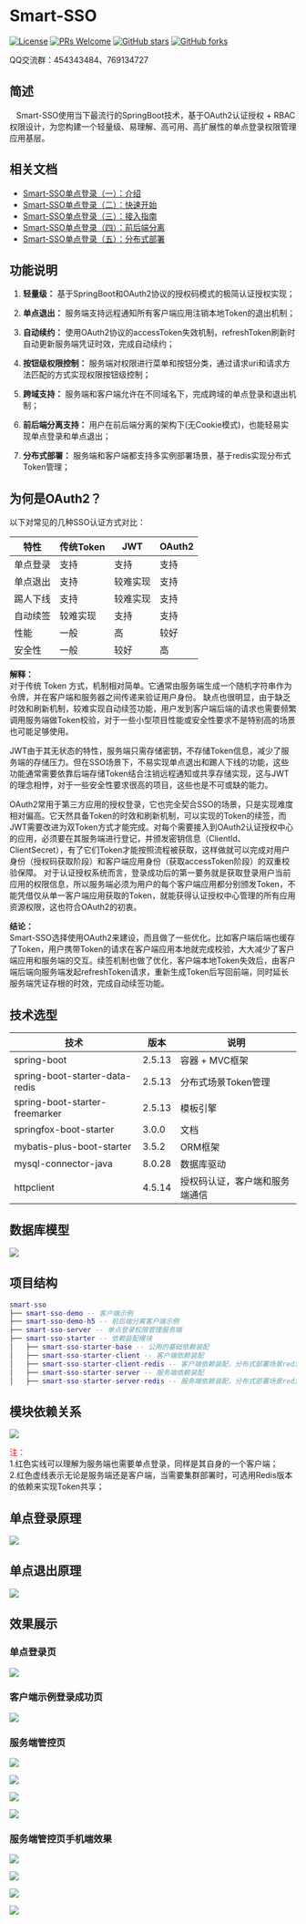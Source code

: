 # Smart-SSO
[![License](https://img.shields.io/badge/license-MIT-blue.svg)](http://opensource.org/licenses/MIT)
[![PRs Welcome](https://img.shields.io/badge/PRs-welcome-brightgreen.svg)](https://github.com/a466350665/smart-sso/pulls)
[![GitHub stars](https://img.shields.io/github/stars/a466350665/smart-sso.svg?style=social&label=Stars)](https://github.com/a466350665/smart-sso)
[![GitHub forks](https://img.shields.io/github/forks/a466350665/smart-sso.svg?style=social&label=Fork)](https://github.com/a466350665/smart-sso)

QQ交流群：454343484、769134727

## 简述
    Smart-SSO使用当下最流行的SpringBoot技术，基于OAuth2认证授权 + RBAC权限设计，为您构建一个轻量级、易理解、高可用、高扩展性的单点登录权限管理应用基层。

## 相关文档
- [Smart-SSO单点登录（一）：介绍](https://blog.csdn.net/a466350665/article/details/54140411)
- [Smart-SSO单点登录（二）：快速开始](https://blog.csdn.net/a466350665/article/details/79628553)
- [Smart-SSO单点登录（三）：接入指南](https://blog.csdn.net/a466350665/article/details/139736085)
- [Smart-SSO单点登录（四）：前后端分离](https://blog.csdn.net/a466350665/article/details/109742638)
- [Smart-SSO单点登录（五）：分布式部署](https://blog.csdn.net/a466350665/article/details/109388429)

## 功能说明

1. **轻量级：** 基于SpringBoot和OAuth2协议的授权码模式的极简认证授权实现；

2. **单点退出：** 服务端支持远程通知所有客户端应用注销本地Token的退出机制；

3. **自动续约：** 使用OAuth2协议的accessToken失效机制，refreshToken刷新时自动更新服务端凭证时效，完成自动续约；

4. **按钮级权限控制：** 服务端对权限进行菜单和按钮分类，通过请求uri和请求方法匹配的方式实现权限按钮级控制；

5. **跨域支持：** 服务端和客户端允许在不同域名下，完成跨域的单点登录和退出机制；

6. **前后端分离支持：** 用户在前后端分离的架构下(无Cookie模式)，也能轻易实现单点登录和单点退出；

7. **分布式部署：** 服务端和客户端都支持多实例部署场景，基于redis实现分布式Token管理；

## 为何是OAuth2？

以下对常见的几种SSO认证方式对比：

| 特性               | 传统Token       | JWT                | OAuth2             |
|------------------|-----------------|--------------------|--------------------|
| 单点登录         | 支持            | 支持               | 支持               |
| 单点退出         | 支持            | 较难实现               | 支持               |
| 踢人下线         | 支持            | 较难实现               | 支持               |
| 自动续签         | 较难实现           | 支持                |支持|
| 性能             | 一般               | 高            | 较好      |
| 安全性           | 一般              | 较好          | 高        |

**解释：**   
对于传统 Token 方式，机制相对简单。它通常由服务端生成一个随机字符串作为令牌，并在客户端和服务器之间传递来验证用户身份。
缺点也很明显，由于缺乏时效和刷新机制，较难实现自动续签功能，用户发到客户端后端的请求也需要频繁调用服务端做Token校验，对于一些小型项目性能或安全性要求不是特别高的场景也可能足够使用。

JWT由于其无状态的特性，服务端只需存储密钥，不存储Token信息，减少了服务端的存储压力。但在SSO场景下，不易实现单点退出和踢人下线的功能，这些功能通常需要依靠后端存储Token结合注销远程通知或共享存储实现，这与JWT的理念相悖，对于一些安全性要求很高的项目，这些也是不可或缺的能力。

OAuth2常用于第三方应用的授权登录，它也完全契合SSO的场景，只是实现难度相对偏高。它天然具备Token的时效和刷新机制，可以实现的Token的续签，而JWT需要改进为双Token方式才能完成。对每个需要接入到OAuth2认证授权中心的应用，必须要在其服务端进行登记，并颁发密钥信息（ClientId、ClientSecret），有了它们Token才能按照流程被获取，这样做就可以完成对用户身份（授权码获取阶段）和客户端应用身份（获取accessToken阶段）的双重校验保障。
对于认证授权系统而言，登录成功后的第一要务就是获取登录用户当前应用的权限信息，所以服务端必须为用户的每个客户端应用都分别颁发Token，不能凭借仅从单一客户端应用获取的Token，就能获得认证授权中心管理的所有应用资源权限，这也符合OAuth2的初衷。

**结论：**   
Smart-SSO选择使用OAuth2来建设，而且做了一些优化。比如客户端后端也缓存了Token，用户携带Token的请求在客户端应用本地就完成校验，大大减少了客户端应用和服务端的交互。续签机制也做了优化，客户端本地Token失效后，由客户端后端向服务端发起refreshToken请求，重新生成Token后写回前端，同时延长服务端凭证存根的时效，完成自动续签功能。

## 技术选型

| 技术                   | 版本    | 说明             |
| ---------------------- | ------- | ---------------- |
| spring-boot             | 2.5.13   | 容器 + MVC框架     |
| spring-boot-starter-data-redis    | 2.5.13   | 分布式场景Token管理  |
| spring-boot-starter-freemarker | 2.5.13   | 模板引擎  |
| springfox-boot-starter      | 3.0.0   | 文档     |
| mybatis-plus-boot-starter           | 3.5.2   | ORM框架  |
| mysql-connector-java    | 8.0.28   | 数据库驱动  |
| httpclient    | 4.5.14   | 授权码认证，客户端和服务端通信  |

## 数据库模型
![](./images/smart-sso-pdm.jpg)

## 项目结构

```lua
smart-sso
├── smart-sso-demo -- 客户端示例
├── smart-sso-demo-h5 -- 前后端分离客户端示例
├── smart-sso-server -- 单点登录权限管理服务端
├── smart-sso-starter -- 依赖装配模块
│   ├── smart-sso-starter-base -- 公用的基础依赖装配
│   ├── smart-sso-starter-client -- 客户端依赖装配
│   ├── smart-sso-starter-client-redis -- 客户端依赖装配，分布式部署场景redis支持
│   ├── smart-sso-starter-server -- 服务端依赖装配
│   ├── smart-sso-starter-server-redis -- 服务端依赖装配，分布式部署场景redis支持
```

## 模块依赖关系

![](./images/smart-sso.png)

<font color="red">注：</font>  
1.红色实线可以理解为服务端也需要单点登录，同样是其自身的一个客户端；  
2.红色虚线表示无论是服务端还是客户端，当需要集群部署时，可选用Redis版本的依赖来实现Token共享；

## 单点登录原理
![](./images/smart-sso-login.png)


## 单点退出原理
![](./images/smart-sso-logout.png)


## 效果展示
### 单点登录页
![](./images/img1.png)

### 客户端示例登录成功页
![](./images/img2.png)

### 服务端管控页
![](./images/img3.png)

![](./images/img4.png)

![](./images/img5.png)

![](./images/img6.png)

### 服务端管控页手机端效果
![](./images/img10.jpg)

![](./images/img11.jpg)

![](./images/img12.jpg)

![](./images/img13.jpg)